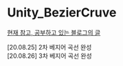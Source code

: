 # Unity_BezierCruve

[현재 참고, 공부하고 있는 블로그의 글](http://kyuniitale.blog.me/40022945907)  

[20.08.25] 2차 베지어 곡선 완성  
[20.08.26] 3차 베지어 곡선 완성
